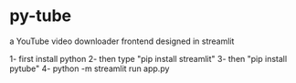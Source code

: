 # py-tube
a YouTube video downloader frontend designed in streamlit

1- first install python
2- then type "pip install streamlit"
3- then "pip install pytube"
4- python -m streamlit run app.py
